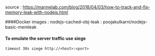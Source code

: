 source : https://marmelab.com/blog/2018/04/03/how-to-track-and-fix-memory-leak-with-nodejs.html

####Docker images :
nodejs-cached-obj-leak : poojakulkarni/nodejs-basic-memleak

#### To emulate the server traffic use siege

`timeout 30s siege http://<host>:<port>`
